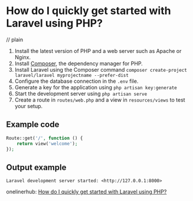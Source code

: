 # How do I quickly get started with Laravel using PHP?
// plain

1. Install the latest version of PHP and a web server such as Apache or Nginx.
2. Install [Composer](https://getcomposer.org/download/), the dependency manager for PHP.
3. Install Laravel using the Composer command `composer create-project laravel/laravel myprojectname --prefer-dist`
4. Configure the database connection in the `.env` file.
5. Generate a key for the application using `php artisan key:generate`
6. Start the development server using `php artisan serve`
7. Create a route in `routes/web.php` and a view in `resources/views` to test your setup.

## Example code

```php
Route::get('/', function () {
    return view('welcome');
});
```

## Output example

```
Laravel development server started: <http://127.0.0.1:8000>
```

onelinerhub: [How do I quickly get started with Laravel using PHP?](https://onelinerhub.com/php-laravel/how-do-i-quickly-get-started-with-laravel-using-php)